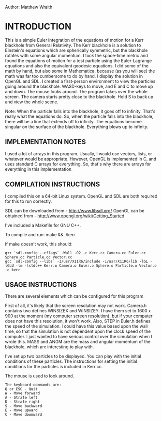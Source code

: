 Author: Matthew Wraith

INTRODUCTION
============
This is a simple Euler integration of the equations of motion for a Kerr
blackhole from General Relativity. The Kerr blackhole is a solution to
Einstein's equations which are spherically symmetric, but the blackhole rotates
with some angular momentum. I took the space-time metric and found the equations
of motion for a test particle using the Euler-Lagrange equations and also the
equivalent geodesic equations. I did some of the math by hand, but also some in
Mathematica, because (as you will see) the math was far too cumbersome to do by
hand. I display the solution in OpenGL and SDL. I created a first-person
environment to view the particles going around the blackhole. WASD-keys to move,
and E and C to move up and down. The mouse looks around. The program takes over
the whole screen. The camera starts pretty close to the blackhole. Hold S to
back up and view the whole scene.

Note: When the particle falls into the blackhole, it goes off to infinity.
That's really what the equations do. So, when the particle falls into the
blackhole, there will be a line that extends off to infinity. The equations
become singular on the surface of the blackhole. Everything blows up to
infinity.


IMPLEMENTATION NOTES
--------------------
I used a lot of arrays in this program. Usually, I would use vectors, lists,
or whatever would be appropriate. However, OpenGL is implemented in C, and uses
standard C arrays for everything. So, that's why there are arrays for everything
in this implementation.


COMPILATION INSTRUCTIONS
------------------------
I compiled this on a 64-bit Linux system. OpenGL and SDL are both required for
this to run correctly.

SDL can be downloaded from - http://www.libsdl.org/
OpenGL can be obtained from - http://www.opengl.org/wiki/Getting_Started  

I've included a Makefile for GNU C++.

To compile and run:
    make && ./kerr

If make doesn't work, this should:

```
g++ `sdl-config --cflags` -Wall -O2 -c Kerr.cc Camera.cc Euler.cc Sphere.cc Particle.cc Vector.cc
gcc `sdl-config --libs` -I/usr/X11R6/include -L/usr/X11R6/lib -lGL -lGLU -lm -lstdc++ Kerr.o Camera.o Euler.o Sphere.o Particle.o Vector.o -o kerr
```


USAGE INSTRUCTIONS
------------------
There are several elements which can be configured for this program.

First of all, it's likely that the screen resolution may not work. Camera.h
contains two defines WINSIZEX and WINSIZEY. I have them set to 1600 x 900 at the
moment (my computer screen resolution), but if your computer does not have this
resolution, it won't work. Also, STEP in Euler.h defines the speed of the
simulation. I could have this value based upon the wall time, so that the
simulation is not dependent upon the clock speed of the computer. I just wanted
to have serious control over the simulation when I wrote this. MASS and ANGM are
the mass and angular momentum of the blackhole, which are interesting to play
with.

I've set up two particles to be displayed. You can play with the initial
conditions of these particles. The instructions for setting the initial
conditions for the particles is included in Kerr.cc.

The mouse is used to look around.

```
The keyboard commands are:
Q or ESC - Quit
W - Move forward
A - Strafe left
D - Strafe right
S - Move backward
E - Move upward
C - Move downward
```
